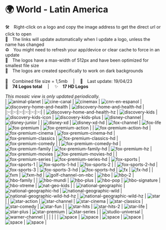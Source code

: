 🌍 World - Latin America
===============
🛠 Right-click on a logo and copy the image address to get the direct url or click to open  
🔗 The links will update automatically when I update a logo, unless the name has changed  
♻️ You might need to refresh your app/device or clear cache to force in an update  
📐 The logos have a max-width of 512px and have been optimized for smallest file size  
🖤 The logos are created specifically to work on dark backgrounds  
   
💾 Combined file size = 1,5mb  |  📅 Last update: 19/04/23  
🎨 __74 Logos total__  |  ✨ __17 HD Logos__
   
   
*This mosaic view is only updated periodically.*  
| ![animal-planet] | ![cine-canal] | ![cinemax] | ![cnn-en-espanol] | ![discovery-home-and-health] | ![discovery-home-and-health-hd] |
|:-:|:-:|:-:|:-:|:-:|:-:|
| ![discovery-home-and-health-hz] | ![discovery-kids] | ![discovery-kids-icon] | ![discovery-kids-plus] | ![disney-channel] | ![disney-junior] |
| ![disney-xd] | ![disney-xd-hd] | ![fox-channel] | ![fox-life] | ![fox-premium] | ![fox-premium-action] |
| ![fox-premium-action-hd] | ![fox-premium-cinema] | ![fox-premium-cinema-hd] | ![fox-premium-classics] | ![fox-premium-classics-hd] | ![fox-premium-comedy] |
| ![fox-premium-comedy-hd] | ![fox-premium-family] | ![fox-premium-family-hd] | ![fox-premium-hz] | ![fox-premium-movies] | ![fox-premium-movies-hd] |
| ![fox-premium-series] | ![fox-premium-series-hd] | ![fox-sports] | ![fox-sports-1] | ![fox-sports-1-hd] | ![fox-sports-2] |
| ![fox-sports-2-hd] | ![fox-sports-3] | ![fox-sports-3-hd] | ![fox-sports-hd] | ![fx] | ![fx-hd] |
| ![fxm] | ![fxm-hd] | ![golf-channel-on-nbc] | ![hbo] | ![hbo-2] | ![hbo-family] |
| ![hbo-mundi] | ![hbo-plus] | ![hbo-pop] | ![hbo-signature] | ![hbo-xtreme] | ![nat-geo-kids] |
| ![national-geographic] | ![national-geographic-hd] | ![national-geographic-wild] | ![national-geographic-wild-hd-hz] | ![national-geographic-wild-hz] | ![star] |
| ![star-action] | ![star-channel] | ![star-cinema] | ![star-classics] | ![star-comedy] | ![star-fun] |
| ![star-hits] | ![star-hits-2] | ![star-life] | ![star-plus] | ![star-premium] | ![star-series] |
| ![studio-universal] | ![warner-channel] |  |  |  |  |
| ![space] | ![space] | ![space] | ![space] | ![space] | ![space] |

[animal-planet]:https://raw.githubusercontent.com/cybertsotsi/tv/master/countries/world-latin-america/animal-planet-lam.png
[cine-canal]:https://raw.githubusercontent.com/cybertsotsi/tv/master/countries/world-latin-america/cine-canal-lam.png
[cinemax]:https://raw.githubusercontent.com/cybertsotsi/tv/master/countries/world-latin-america/cinemax-lam.png
[cnn-en-espanol]:https://raw.githubusercontent.com/cybertsotsi/tv/master/countries/world-latin-america/cnn-en-espanol-lam.png
[discovery-home-and-health]:https://raw.githubusercontent.com/cybertsotsi/tv/master/countries/world-latin-america/discovery-home-and-health-lam.png
[discovery-home-and-health-hd]:https://raw.githubusercontent.com/cybertsotsi/tv/master/countries/world-latin-america/discovery-home-and-health-hd-lam.png
[discovery-home-and-health-hz]:https://raw.githubusercontent.com/cybertsotsi/tv/master/countries/world-latin-america/discovery-home-and-health-hz-lam.png
[discovery-kids]:https://raw.githubusercontent.com/cybertsotsi/tv/master/countries/world-latin-america/discovery-kids-lam.png
[discovery-kids-icon]:https://raw.githubusercontent.com/cybertsotsi/tv/master/countries/world-latin-america/discovery-kids-icon-lam.png
[discovery-kids-plus]:https://raw.githubusercontent.com/cybertsotsi/tv/master/countries/world-latin-america/discovery-kids-plus-lam.png
[disney-channel]:https://raw.githubusercontent.com/cybertsotsi/tv/master/countries/world-latin-america/disney-channel-lam.png
[disney-junior]:https://raw.githubusercontent.com/cybertsotsi/tv/master/countries/world-latin-america/disney-junior-lam.png
[disney-xd]:https://raw.githubusercontent.com/cybertsotsi/tv/master/countries/world-latin-america/disney-xd-lam.png
[disney-xd-hd]:https://raw.githubusercontent.com/cybertsotsi/tv/master/countries/world-latin-america/disney-xd-hd-lam.png
[fox-channel]:https://raw.githubusercontent.com/cybertsotsi/tv/master/countries/world-latin-america/fox-channel-lam.png
[fox-life]:https://raw.githubusercontent.com/cybertsotsi/tv/master/countries/world-latin-america/fox-life-lam.png
[fox-premium]:https://raw.githubusercontent.com/cybertsotsi/tv/master/countries/world-latin-america/fox-premium-lam.png
[fox-premium-action]:https://raw.githubusercontent.com/cybertsotsi/tv/master/countries/world-latin-america/fox-premium-action-lam.png
[fox-premium-action-hd]:https://raw.githubusercontent.com/cybertsotsi/tv/master/countries/world-latin-america/fox-premium-action-hd-lam.png
[fox-premium-cinema]:https://raw.githubusercontent.com/cybertsotsi/tv/master/countries/world-latin-america/fox-premium-cinema-lam.png
[fox-premium-cinema-hd]:https://raw.githubusercontent.com/cybertsotsi/tv/master/countries/world-latin-america/fox-premium-cinema-hd-lam.png
[fox-premium-classics]:https://raw.githubusercontent.com/cybertsotsi/tv/master/countries/world-latin-america/fox-premium-classics-lam.png
[fox-premium-classics-hd]:https://raw.githubusercontent.com/cybertsotsi/tv/master/countries/world-latin-america/fox-premium-classics-hd-lam.png
[fox-premium-comedy]:https://raw.githubusercontent.com/cybertsotsi/tv/master/countries/world-latin-america/fox-premium-comedy-lam.png
[fox-premium-comedy-hd]:https://raw.githubusercontent.com/cybertsotsi/tv/master/countries/world-latin-america/fox-premium-comedy-hd-lam.png
[fox-premium-family]:https://raw.githubusercontent.com/cybertsotsi/tv/master/countries/world-latin-america/fox-premium-family-lam.png
[fox-premium-family-hd]:https://raw.githubusercontent.com/cybertsotsi/tv/master/countries/world-latin-america/fox-premium-family-hd-lam.png
[fox-premium-hz]:https://raw.githubusercontent.com/cybertsotsi/tv/master/countries/world-latin-america/fox-premium-hz-lam.png
[fox-premium-movies]:https://raw.githubusercontent.com/cybertsotsi/tv/master/countries/world-latin-america/fox-premium-movies-lam.png
[fox-premium-movies-hd]:https://raw.githubusercontent.com/cybertsotsi/tv/master/countries/world-latin-america/fox-premium-movies-hd-lam.png
[fox-premium-series]:https://raw.githubusercontent.com/cybertsotsi/tv/master/countries/world-latin-america/fox-premium-series-lam.png
[fox-premium-series-hd]:https://raw.githubusercontent.com/cybertsotsi/tv/master/countries/world-latin-america/fox-premium-series-hd-lam.png
[fox-sports]:https://raw.githubusercontent.com/cybertsotsi/tv/master/countries/world-latin-america/fox-sports-lam.png
[fox-sports-1]:https://raw.githubusercontent.com/cybertsotsi/tv/master/countries/world-latin-america/fox-sports-1-lam.png
[fox-sports-1-hd]:https://raw.githubusercontent.com/cybertsotsi/tv/master/countries/world-latin-america/fox-sports-1-hd-lam.png
[fox-sports-2]:https://raw.githubusercontent.com/cybertsotsi/tv/master/countries/world-latin-america/fox-sports-2-lam.png
[fox-sports-2-hd]:https://raw.githubusercontent.com/cybertsotsi/tv/master/countries/world-latin-america/fox-sports-2-hd-lam.png
[fox-sports-3]:https://raw.githubusercontent.com/cybertsotsi/tv/master/countries/world-latin-america/fox-sports-3-lam.png
[fox-sports-3-hd]:https://raw.githubusercontent.com/cybertsotsi/tv/master/countries/world-latin-america/fox-sports-3-hd-lam.png
[fox-sports-hd]:https://raw.githubusercontent.com/cybertsotsi/tv/master/countries/world-latin-america/fox-sports-hd-lam.png
[fx]:https://raw.githubusercontent.com/cybertsotsi/tv/master/countries/world-latin-america/fx-lam.png
[fx-hd]:https://raw.githubusercontent.com/cybertsotsi/tv/master/countries/world-latin-america/fx-hd-lam.png
[fxm]:https://raw.githubusercontent.com/cybertsotsi/tv/master/countries/world-latin-america/fxm-lam.png
[fxm-hd]:https://raw.githubusercontent.com/cybertsotsi/tv/master/countries/world-latin-america/fxm-hd-lam.png
[golf-channel-on-nbc]:https://raw.githubusercontent.com/cybertsotsi/tv/master/countries/world-latin-america/golf-channel-on-nbc-lam.png
[hbo]:https://raw.githubusercontent.com/cybertsotsi/tv/master/countries/world-latin-america/hbo-lam.png
[hbo-2]:https://raw.githubusercontent.com/cybertsotsi/tv/master/countries/world-latin-america/hbo-2-lam.png
[hbo-family]:https://raw.githubusercontent.com/cybertsotsi/tv/master/countries/world-latin-america/hbo-family-lam.png
[hbo-mundi]:https://raw.githubusercontent.com/cybertsotsi/tv/master/countries/world-latin-america/hbo-mundi-lam.png
[hbo-plus]:https://raw.githubusercontent.com/cybertsotsi/tv/master/countries/world-latin-america/hbo-plus-lam.png
[hbo-pop]:https://raw.githubusercontent.com/cybertsotsi/tv/master/countries/world-latin-america/hbo-pop-lam.png
[hbo-signature]:https://raw.githubusercontent.com/cybertsotsi/tv/master/countries/world-latin-america/hbo-signature-lam.png
[hbo-xtreme]:https://raw.githubusercontent.com/cybertsotsi/tv/master/countries/world-latin-america/hbo-xtreme-lam.png
[nat-geo-kids]:https://raw.githubusercontent.com/cybertsotsi/tv/master/countries/world-latin-america/nat-geo-kids-lam.png
[national-geographic]:https://raw.githubusercontent.com/cybertsotsi/tv/master/countries/world-latin-america/national-geographic-lam.png
[national-geographic-hd]:https://raw.githubusercontent.com/cybertsotsi/tv/master/countries/world-latin-america/national-geographic-hd-lam.png
[national-geographic-wild]:https://raw.githubusercontent.com/cybertsotsi/tv/master/countries/world-latin-america/national-geographic-wild-lam.png
[national-geographic-wild-hd-hz]:https://raw.githubusercontent.com/cybertsotsi/tv/master/countries/world-latin-america/national-geographic-wild-hd-hz-lam.png
[national-geographic-wild-hz]:https://raw.githubusercontent.com/cybertsotsi/tv/master/countries/world-latin-america/national-geographic-wild-hz-lam.png
[star]:https://raw.githubusercontent.com/cybertsotsi/tv/master/countries/world-latin-america/star-lam.png
[star-action]:https://raw.githubusercontent.com/cybertsotsi/tv/master/countries/world-latin-america/star-action-lam.png
[star-channel]:https://raw.githubusercontent.com/cybertsotsi/tv/master/countries/world-latin-america/star-channel-lam.png
[star-cinema]:https://raw.githubusercontent.com/cybertsotsi/tv/master/countries/world-latin-america/star-cinema-lam.png
[star-classics]:https://raw.githubusercontent.com/cybertsotsi/tv/master/countries/world-latin-america/star-classics-lam.png
[star-comedy]:https://raw.githubusercontent.com/cybertsotsi/tv/master/countries/world-latin-america/star-comedy-lam.png
[star-fun]:https://raw.githubusercontent.com/cybertsotsi/tv/master/countries/world-latin-america/star-fun-lam.png
[star-hits]:https://raw.githubusercontent.com/cybertsotsi/tv/master/countries/world-latin-america/star-hits-lam.png
[star-hits-2]:https://raw.githubusercontent.com/cybertsotsi/tv/master/countries/world-latin-america/star-hits-2-lam.png
[star-life]:https://raw.githubusercontent.com/cybertsotsi/tv/master/countries/world-latin-america/star-life-lam.png
[star-plus]:https://raw.githubusercontent.com/cybertsotsi/tv/master/countries/world-latin-america/star-plus-lam.png
[star-premium]:https://raw.githubusercontent.com/cybertsotsi/tv/master/countries/world-latin-america/star-premium-lam.png
[star-series]:https://raw.githubusercontent.com/cybertsotsi/tv/master/countries/world-latin-america/star-series-lam.png
[studio-universal]:https://raw.githubusercontent.com/cybertsotsi/tv/master/countries/world-latin-america/studio-universal-lam.png
[warner-channel]:https://raw.githubusercontent.com/cybertsotsi/tv/master/countries/world-latin-america/warner-channel-lam.png

[space]:https://raw.githubusercontent.com/cybertsotsi/tv/master/misc/%CE%A9/space-1500.png
